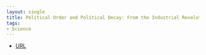 ```yaml
---
layout: single
title: Political Order and Political Decay: From the Industrial Revolution to the Globalization of Democracy
tags:
- Science
---
```



- [URL](https://www.amazon.com/Political-Order-Decay-Industrial-Globalization-ebook/dp/B00IQOFS7M)
